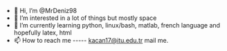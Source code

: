 - 👋 Hi, I’m @MrDeniz98
- 👀 I’m interested in a lot of things but mostly space
- 🌱 I’m currently learning python, linux/bash, matlab, french language and hopefully latex, html
- 📫 How to reach me ----- kacan17@itu.edu.tr mail me. 

<!---
MrDeniz98/MrDeniz98 is a ✨ special ✨ repository because its `README.md` (this file) appears on your GitHub profile.
You can click the Preview link to take a look at your changes.
--->
